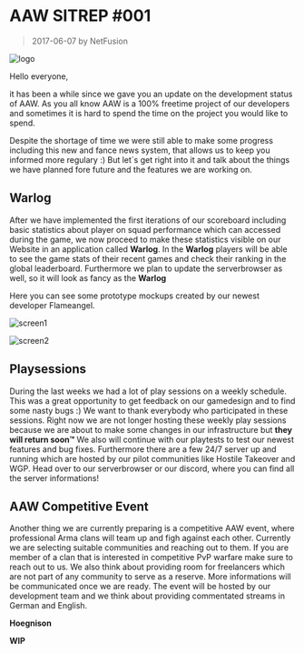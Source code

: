 # AAW SITREP #001

> 2017-06-07 by NetFusion

![logo]

Hello everyone,

it has been a while since we gave you an update on the development status of AAW. As you all know AAW is a 100% freetime project of our developers and sometimes it is hard to spend the time on the project you would like to spend.

Despite the shortage of time we were still able to make some progress including this new and fance news system, that allows us to keep you informed more regulary :) But let´s get right into it and talk about the things we have planned fore future and the features we are working on.

## Warlog

After we have implemented the first iterations of our scoreboard including basic statistics about player on squad performance which can accessed during the game, we now proceed to make these statistics visible on our Website in an application called **Warlog**. In the **Warlog** players will be able to see the game stats of their recent games and check their ranking in the global leaderboard.
Furthermore we plan to update the serverbrowser as well, so it will look as fancy as the **Warlog**

Here you can see some prototype mockups created by our newest developer Flameangel.

![screen1]

![screen2]

## Playsessions

During the last weeks we had a lot of play sessions on a weekly schedule. This was a great opportunity to get feedback on our gamedesign and to find some nasty bugs :) We want to thank everybody who participated in these sessions. Right now we are not longer hosting these weekly play sessions because we are about to make some changes in our infrastructure but **they will return soon™** We also will continue with our playtests to test our newest features and bug fixes. Furthermore there are a few 24/7 server up and running which are hosted by our pilot communities like Hostile Takeover and WGP. Head over to our serverbrowser or our discord, where you can find all the server informations!

## AAW Competitive Event

Another thing we are currently preparing is a competitive AAW event, where professional Arma clans will team up and figh against each other. Currently we are selecting suitable communities and reaching out to them. If you are member of a clan that is interested in competitive PvP warfare make sure to reach out to us. We also think about providing room for freelancers which are not part of any community to serve as a reserve. More informations will be communicated once we are ready.
The event will be hosted by our development team and we think about providing commentated streams in German and English.

**Hoegnison**


**WIP**

[logo]: https://lh3.googleusercontent.com/8_8eysTj6WmoHYv3UjQDB18aCFUo6FI3-m-c8JifcBDm3ZeGAvcH33t3uUy0w88cXnbQW-67inXPkwCsckwwFGrPcV6p7MCzfhTu-kh-eCW0mZW28gaLAp1M1s8LBDhoEeK43R-62QPQlNUYbNG_lVytOkyFwOrFFZ03pL1xfABDUwsO0FKp3ar32VXLZ2W5MYVBB1P_xvSsIjIEfIPru7A-NCWGwrM43Eq7CKeK0s9j-LrP7WRWMufyLOUrvS-EnqKLKE-7DWgTk0qQvL_Xx6hRcmWq0QohGPL5fIqdmtuTsDFANjeIvt17Ue84qIU7af4ozhjS9OBjDA6gTKjv4aFUBkxmZBPJlB8llL1g9xzd7XQpliBYrhVFe0je1792GtjpOL7NqJkPfRBBsAfIGDGkooW3CPGf95NShwBEIbQ5aXG7mqqetLgbOu4B7DXZyUtveycPMJp4uWmZJnciq98Q7b9DTRooClnh5GHhDrnCZ2ZSMnypRhCGM6udxNPp6N3Nu6M2QOFm2XZjqZhCFCGNymLnt9GaB5tzUH6DEwHLDd7Bwwdg_8wtKTZteieZk7w3z-2p=w1680-h920

[screen1]:
https://media.discordapp.net/attachments/173543077821022208/340545518394540032/Profile_Page_Dashboard.png?width=1017&height=573

[screen2]:
https://media.discordapp.net/attachments/173543077821022208/340545519568945152/Profile_Page_Stats.png?width=1017&height=573